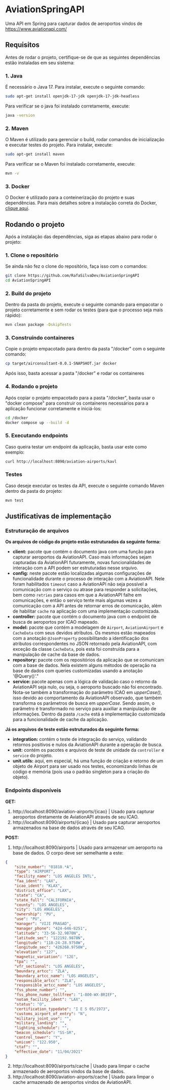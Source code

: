 # AviationSpringAPI
Uma API em Spring para capturar dados de aeroportos vindos de https://www.aviationapi.com/

## Requisitos
Antes de rodar o projeto, certifique-se de que as seguintes dependências estão instaladas em seu sistema:

### 1. Java
É necessário o Java 17. Para instalar, execute o seguinte comando:
```bash
sudo apt-get install openjdk-17-jdk openjdk-17-jdk-headless
```
Para verificar se o java foi instalado corretamente, execute:
```bash
java -version
```

### 2. Maven
O Maven é utilizado para gerenciar o build, rodar comandos de inicialização e executar testes do projeto. Para instalar, execute:
```bash
sudo apt-get install maven
```

Para verificar se o Maven foi instalado corretamente, execute:
```bash
mvn -v
```

### 3. Docker
O Docker é utilizado para a conteinerização do projeto e suas dependências. Para mais detalhes sobre a instalação correta do Docker, [clique aqui](https://docs.docker.com/engine/install/). 

## Rodando o projeto
Após a instalação das dependências, siga as etapas abaixo para rodar o projeto:

### 1. Clone o repositório
Se ainda não fez o clone do repositório, faça isso com o comandos:
```bash
git clone https://github.com/RafaSilvaDev/AviationSpringAPI
cd AviationSpringAPI
```

### 2. Build do projeto 
Dentro da pasta do projeto, execute o seguinte comando para empacotar o projeto corretamente e sem rodar os testes (para que o processo seja mais rápido):
```bash
mvn clean package -DskipTests
```

### 3. Construíndo containeres
Copie o projeto empacotado para dentro da pasta "/docker" com o seguinte comando:
```bash
cp target/airconsultant-0.0.1-SNAPSHOT.jar docker
```

Após isso, basta acessar a pasta "/docker" e rodar os containeres

### 4. Rodando o projeto
Após copiar o projeto empacotado para a pasta "/docker", basta usar o "docker compose" para construir os containeres necessários para a aplicação funcionar corretamente e iniciá-los:
```bash
cd /docker
docker compose up --build -d
```

### 5. Executando endpoints
Caso queira testar um endpoint da aplicação, basta usar este como exemplo:
```bash
curl http://localhost:8090/aviation-airports/kavl
```

### Testes
Caso deseje executar os testes da API, execute o seguinte comando Maven dentro da pasta do projeto:
```bash
mvn test
```

## Justificativas de implementação

### Estruturação de arquivos
__Os arquivos de código do projeto estão estruturados da seguinte forma:__
* __client:__ pacote que contém o documento java com uma função para capturar aeroportos da AviationAPI. Caso mais informações sejam capturadas da AviationAPI futuramente, novas funcionalidades de interação com a API podem ser estruturadas nesse srquivo.
* __config:__ neste pacote estão localizadas algumas configurações de funcionalidade durante o processo de interação com a AviationAPI. Nele foram habilitados `timeout` caso a AviationAPI não seja possível a comunicação com o serviço ou atrase para responder a solicitações, bem como `retries` para casos em que a AviationAPI falhe em comunicações, e então o serviço tente mais algumas vezes a comunicação com a API antes de retornar erros de comunicação, além de habilitar `cache` na aplicação com uma implementação customizada.
* __controller:__ pacote que contém o documento java com o endpoint de busca de aeroportos por ICAO mapeado.
* __model:__ pacote que contém a modelagem de `Airport`, `AviationAirport` e `CacheData` com seus devidos atributos. Os mesmos estão mapeados com a anotação `@JsonProperty` possibilitando a identificação dos atributos correspondentes no JSON retornado pela AviationAPI, com exceção da classe `CacheData`, pois esta foi construída para a manipulação de cache da base de dados.
* __repository:__ pacote com os repositórios da aplicação que se comunicam com a base de dados. Nela existem alguns métodos de operação na base de dados com queries customizadas usando a anotação '@Query()'."
* __service:__ pacote apenas com a lógica de validação caso o retorno da AviationAPI seja nulo, ou seja, o aeroporto buscado não foi encontrado. Nota-se também a transformação do parâmetro ICAO em _upperCase()_, isso devido ao comportamento da AviationAPI observado, que também transforma os parâmetros de busca em _upperCase_. Sendo assim, o parâmetro é transformado no serviço para auxiliar a manipulação de informações. Dentro da pasta `/cache` está a implementação customizada para a funcionalidade de cache da aplicação.

__Já os arquivos de teste estão estruturados da seguinte forma:__
* __integration:__ contém o teste de integração do serviço, validando retornos positivos e nulos da AviationAPI durante a operação de busca.
* __unit:__ contém os pacotes e arquivos de teste de unidade da `controller` e `service` do projeto.
* __unit.utils:__ aqui, em especial, há uma função de criação e retorno de um objeto de Airport para ser usado nos testes, economizando linhas de código e memória (pois usa o padrão singleton para a criação do objeto).

### Endpoints disponíveis
__GET:__
1. http://localhost:8090/aviation-airports/{icao} | Usado para capturar aeroportos diretamente de AviationAPI através de seu ICAO.
2. http://localhost:8090/airports/{icao} | Usado para capturar aeroportos armazenados na base de dados através de seu ICAO.

__POST:__
1. http://localhost:8090/airports | Usado para armazenar um aeroporto na base de dados. O corpo deve ser semelhante a este: 
```json
{
	"site_number": "01818.*A",
	"type": "AIRPORT",
	"facility_name": "LOS ANGELES INTL",
	"faa_ident": "LAX",
	"icao_ident": "KLAX",
	"district_office": "LAX",
	"state": "CA",
	"state_full": "CALIFORNIA",
	"county": "LOS ANGELES",
	"city": "LOS ANGELES",
	"ownership": "PU",
	"use": "PU",
	"manager": "VIJI PRASAD",
	"manager_phone": "424-646-8251",
	"latitude": "33-56-32.9870N",
	"latitude_sec": "122192.9870N",
	"longitude": "118-24-28.9750W",
	"longitude_sec": "426268.9750W",
	"elevation": "127",
	"magnetic_variation": "12E",
	"tpa": "",
	"vfr_sectional": "LOS ANGELES",
	"boundary_artcc": "ZLA",
	"boundary_artcc_name": "LOS ANGELES",
	"responsible_artcc": "ZLA",
	"responsible_artcc_name": "LOS ANGELES",
	"fss_phone_number": "",
	"fss_phone_numer_tollfree": "1-800-WX-BRIEF",
	"notam_facility_ident": "LAX",
	"status": "O",
	"certification_typedate": "I E S 05/1973",
	"customs_airport_of_entry": "N",
	"military_joint_use": "",
	"military_landing": "",
	"lighting_schedule": "",
	"beacon_schedule": "SS-SR",
	"control_tower": "Y",
	"unicom": "122.950",
	"ctaf": "",
	"effective_date": "11/04/2021"
}
```
2. http://localhost:8090/airports/cache | Usado para limpar o cache armazenado de aeroportos vindos da base de dados.
3. http://localhost:8090/aviation-airports/cache | Usado para limpar o cache armazenado de aeroportos vindos de AviationAPI.